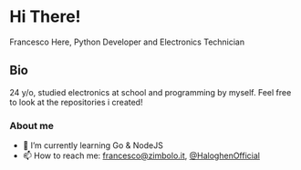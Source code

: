 # Hi There!
Francesco Here, Python Developer and Electronics Technician

## Bio
24 y/o, studied electronics at school and programming by myself. Feel free to look at the repositories i created!

### About me
- 🌱 I’m currently learning Go & NodeJS
- 📫 How to reach me: [francesco@zimbolo.it](mailto:francesco@zimbolo.it), [@HaloghenOfficial](https://t.me/HaloghenOfficial)



<!--
**Haloghen/haloghen** is a ✨ _special_ ✨ repository because its `README.md` (this file) appears on your GitHub profile.

Here are some ideas to get you started:

- 🔭 I’m currently working on ...
- 👯 I’m looking to collaborate on ...
- 🤔 I’m looking for help with ...
- 💬 Ask me about ...
- 📫 How to reach me: ...
- 😄 Pronouns: ...
- ⚡ Fun fact: ...
-->
